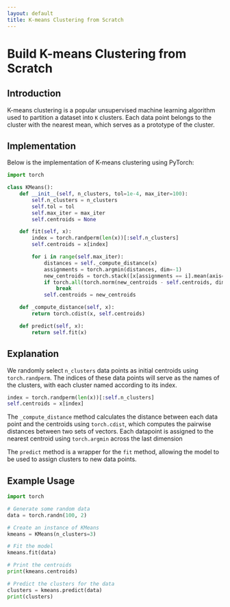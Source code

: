 ```yaml
---
layout: default
title: K-means Clustering from Scratch
---
```


# Build K-means Clustering from Scratch

## Introduction

K-means clustering is a popular unsupervised machine learning algorithm used to partition a dataset into `K` clusters. Each data point belongs to the cluster with the nearest mean, which serves as a prototype of the cluster.

## Implementation

Below is the implementation of K-means clustering using PyTorch:

```python
import torch

class KMeans():
    def __init__(self, n_clusters, tol=1e-4, max_iter=100):
        self.n_clusters = n_clusters
        self.tol = tol
        self.max_iter = max_iter
        self.centroids = None

    def fit(self, x):
        index = torch.randperm(len(x))[:self.n_clusters]
        self.centroids = x[index]

        for i in range(self.max_iter):
            distances = self._compute_distance(x)
            assignments = torch.argmin(distances, dim=-1)
            new_centroids = torch.stack([x[assignments == i].mean(axis=0) for i in range(self.n_clusters)])
            if torch.all(torch.norm(new_centroids - self.centroids, dim=-1) <= self.tol):
                break
            self.centroids = new_centroids

    def _compute_distance(self, x):
        return torch.cdist(x, self.centroids)

    def predict(self, x):
        return self.fit(x)
```
## Explanation

We randomly select `n_clusters` data points as initial centroids using `torch.randperm`. The indices of these data points will serve as the names of the clusters, with each cluster named according to its index.

```python
index = torch.randperm(len(x))[:self.n_clusters]
self.centroids = x[index]
```
The `_compute_distance` method calculates the distance between each data point and the centroids using `torch.cdist`, which computes the pairwise distances between two sets of vectors. Each datapoint is assigned to the nearest centroid using `torch.argmin` across the last dimension

The `predict` method is a wrapper for the `fit` method, allowing the model to be used to assign clusters to new data points.

## Example Usage
```python
import torch

# Generate some random data
data = torch.randn(100, 2)

# Create an instance of KMeans
kmeans = KMeans(n_clusters=3)

# Fit the model
kmeans.fit(data)

# Print the centroids
print(kmeans.centroids)

# Predict the clusters for the data
clusters = kmeans.predict(data)
print(clusters)
```